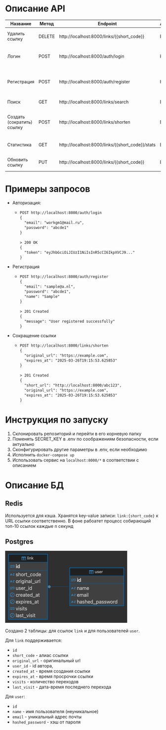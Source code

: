 # Описание API


| Название                   | Метод  | Endpoint                                         | Аутентификация | Описание                                                    | Тело запроса                                                                            |
|----------------------------|--------|--------------------------------------------------|----------------|-------------------------------------------------------------|-----------------------------------------------------------------------------------------|
| Удалить ссылку             | DELETE | http://localhost:8000/links/{{short_code}}       | Bearer Token   | Удаляет ссылку.                                             | `{ "original_url": "https://youtube.com" }`                                             |
| Логин                      | POST   | http://localhost:8000/auth/login                 | Нет            | Авторизует пользователя по email и паролю.                  | `{ "email": "sample@a.nl", "password": "abcde1" }`                                      |
| Регистрация                | POST   | http://localhost:8000/auth/register              | Нет            | Регистрирует нового пользователя с email, паролем и именем. | `{ "email": "sample@a.nl", "password": "abcde1", "name": "Sample" }`                    |
| Поиск                      | GET    | http://localhost:8000/links/search               | Bearer Token   | Ищет ссылки на original_url.                                | -                                                                                       | 
| Создать (сократить) ссылку | POST   | http://localhost:8000/links/shorten              | Bearer Token   | Создает ссылку с необязательной датой просрочки.            | `{ "original_url": "https://youtube.com", "expires_at": "2025-03-26T19:15:53.625853" }` |
| Статистика                 | GET    | http://localhost:8000/links/{{short_code}}/stats | Bearer Token   | Выдает статистику для ссылки.                               | -                                                                                       |
| Обновить ссылку            | PUT    | http://localhost:8000/links/{{short_code}}       | Bearer Token   | Обновляет оригинальный URL ссылки.                          | `{ "original_url": "https://youtube.com" }`                                             |


# Примеры запросов

- Авторизация: 
  - ```
    POST http://localhost:8000/auth/login
    {
      "email": "workgm1@mail.ru",
      "password": "abcde1"
    }
  
    > 200 OK
    {
      "token": "eyJhbGciOiJIUzI1NiIsInR5cCI6IkpXVCJ9..."
    }
    ```
  
- Регистрация
  - ```
    POST http://localhost:8000/auth/register
    {
      "email": "sample@a.nl",
      "password": "abcde1",
      "name": "Sample"
    }
  
    > 201 Created
    {
      "message": "User registered successfully"
    }
    ```

- Сокращение ссылки
  - ```
    POST http://localhost:8000/links/shorten
    {
      "original_url": "https://example.com",
      "expires_at": "2025-03-26T19:15:53.625853"
    }
  
    > 201 Created
    {
      "short_url": "http://localhost:8000/abc123",
      "original_url": "https://example.com",
      "expires_at": "2025-03-26T19:15:53.625853"
    }
    ```

# Инструкция по запуску

1. Склонировать репозиторий и перейти в его корневую папку
2. Поменять SECRET_KEY в .env по соображениям безопасности, если актуально
3. Сконфигурировать другие параметры в .env, если необходимо
4. Исполнить `docker-compose up`
5. Использовать сервис на `localhost:8000/*` в соответствии с описанием

# Описание БД

## Redis

Используется для кэша. Хранятся key-value записи: `link:{short_code}` к URL ссылки соответственно.
В фоне рабоатет процесс собирающий топ-10 ссылок каждые n секунд

## Postgres

![Schema](schema.png)

Создано 2 таблицы: для ссылок `link` и для пользователей `user`.

Для `link` поддерживается:

- `id`
- `short_code` - алиас ссылки
- `original_url` - оригинальный url
- `user_id` - id автора,
- `created_at` - время создания ссылки
- `expires_at` - время просрочки ссылки
- `visits` - количество переходов
- `last_visit` - дата-время последнего перехода

Для `user`:

- `id`
- `name` - имя пользователя (неуникальное)
- `email` - уникальный адрес почты
- `hashed_password` - хэш от
  пароля 
